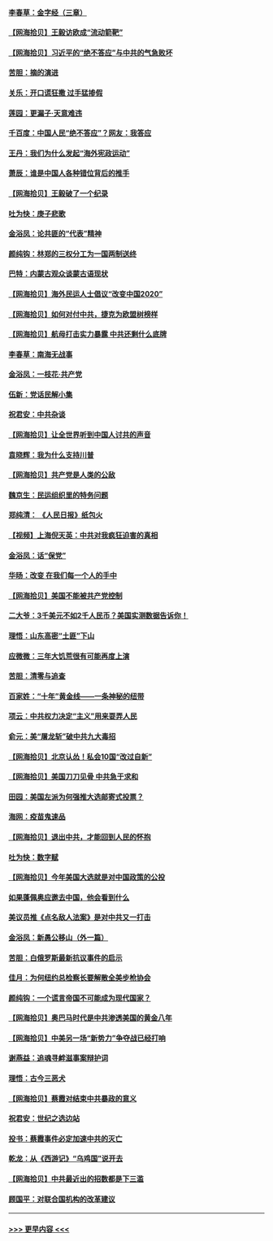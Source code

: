 #### [李春草：金字经（三章）](../pages/nsc993/n12383691.md?t=09061851) 
#### [【网海拾贝】王毅访欧成“流动箭靶”](../pages/nsc993/n12383338.md?t=09061851) 
#### [【网海拾贝】习近平的“绝不答应”与中共的气急败坏](../pages/nsc993/n12382819.md?t=09061851) 
#### [苦胆：摘的演进](../pages/nsc993/n12382619.md?t=09061851) 
#### [关乐：开口谎狂撒 过手猛掺假](../pages/nsc993/n12382604.md?t=09061851) 
#### [莲园：更漏子‧天意难违](../pages/nsc993/n12382598.md?t=09061851) 
#### [千百度：中国人民“绝不答应”？网友：我答应](../pages/nsc993/n12382024.md?t=09061851) 
#### [王丹：我们为什么发起“海外宪政运动”](../pages/nsc993/n12380286.md?t=09061851) 
#### [萧辰：谁是中国人各种错位背后的推手](../pages/nsc993/n12379800.md?t=09061851) 
#### [【网海拾贝】王毅破了一个纪录](../pages/nsc993/n12379251.md?t=09061851) 
#### [吐为快：庚子悲歌](../pages/nsc993/n12378821.md?t=09061851) 
#### [金浴凤：论共匪的“代表”精神](../pages/nsc993/n12377546.md?t=09061851) 
#### [颜纯钩：林郑的三权分工为一国两制送终](../pages/nsc993/n12377306.md?t=09061851) 
#### [巴特：内蒙古观众谈蒙古语现状](../pages/nsc993/n12376923.md?t=09061851) 
#### [【网海拾贝】海外民运人士倡议“改变中国2020”](../pages/nsc993/n12376682.md?t=09061851) 
#### [【网海拾贝】如何对付中共，捷克为欧盟树榜样](../pages/nsc993/n12374209.md?t=09061851) 
#### [【网海拾贝】航母打击实力暴露 中共还剩什么底牌](../pages/nsc993/n12371825.md?t=09061851) 
#### [李春草：南海无战事](../pages/nsc993/n12371159.md?t=09061851) 
#### [金浴凤：一枝花·共产党](../pages/nsc993/n12368757.md?t=09061851) 
#### [伍新：党话民解小集](../pages/nsc993/n12366907.md?t=09061851) 
#### [祝君安：中共杂谈](../pages/nsc993/n12366076.md?t=09061851) 
#### [【网海拾贝】让全世界听到中国人讨共的声音](../pages/nsc993/n12365569.md?t=09061851) 
#### [袁晓辉：我为什么支持川普](../pages/nsc993/n12362670.md?t=09061851) 
#### [【网海拾贝】共产党是人类的公敌](../pages/nsc993/n12363182.md?t=09061851) 
#### [魏京生：民运组织里的特务问题](../pages/nsc993/n12363010.md?t=09061851) 
#### [郑纯清： 《人民日报》纸包火](../pages/nsc993/n12362706.md?t=09061851) 
#### [【视频】上海倪天英：中共对我疯狂迫害的真相](../pages/nsc993/n12356341.md?t=09061851) 
#### [金浴凤：话“保党”](../pages/nsc993/n12361867.md?t=09061851) 
#### [华旸：改变 在我们每一个人的手中](../pages/nsc993/n12361774.md?t=09061851) 
#### [【网海拾贝】美国不能被共产党控制](../pages/nsc993/n12360271.md?t=09061851) 
#### [二大爷：3千美元不如2千人民币？美国实测数据告诉你！](../pages/nsc993/n12358563.md?t=09061851) 
#### [理悟：山东高密“土匪”下山](../pages/nsc993/n12358535.md?t=09061851) 
#### [应微微：三年大饥荒很有可能再度上演](../pages/nsc993/n12358523.md?t=09061851) 
#### [苦胆：清零与追查](../pages/nsc993/n12358501.md?t=09061851) 
#### [百家姓：“十年”黄金线——一条神秘的纽带](../pages/nsc993/n12358319.md?t=09061851) 
#### [项云：中共权力决定“主义”用来耍弄人民](../pages/nsc993/n12358172.md?t=09061851) 
#### [俞元：美“屠龙斩”破中共九大毒招](../pages/nsc993/n12357822.md?t=09061851) 
#### [【网海拾贝】北京认怂！私会10国“改过自新”](../pages/nsc993/n12357784.md?t=09061851) 
#### [【网海拾贝】美国刀刀见骨 中共急于求和](../pages/nsc993/n12355511.md?t=09061851) 
#### [田园：美国左派为何强推大选邮寄式投票？](../pages/nsc993/n12352963.md?t=09061851) 
#### [海网：疫苗鬼速品](../pages/nsc993/n12354438.md?t=09061851) 
#### [【网海拾贝】退出中共，才能回到人民的怀抱](../pages/nsc993/n12352634.md?t=09061851) 
#### [吐为快：数字赋](../pages/nsc993/n12352317.md?t=09061851) 
#### [【网海拾贝】今年美国大选就是对中国政策的公投](../pages/nsc993/n12350973.md?t=09061851) 
#### [如果蓬佩奥应邀去中国，他会看到什么](../pages/nsc993/n12350945.md?t=09061851) 
#### [美议员推《点名敌人法案》是对中共又一打击](../pages/nsc993/n12350765.md?t=09061851) 
#### [金浴凤：新愚公移山（外一篇）](../pages/nsc993/n12350253.md?t=09061851) 
#### [苦胆：白俄罗斯最新抗议事件的启示](../pages/nsc993/n12349989.md?t=09061851) 
#### [佳月：为何纽约总检察长要解散全美步枪协会](../pages/nsc993/n12349939.md?t=09061851) 
#### [颜纯钩：一个谎言帝国不可能成为现代国家？](../pages/nsc993/n12349898.md?t=09061851) 
#### [【网海拾贝】奥巴马时代是中共渗透美国的黄金八年](../pages/nsc993/n12349284.md?t=09061851) 
#### [【网海拾贝】中美另一场“新势力”争夺战已经打响](../pages/nsc993/n12346998.md?t=09061851) 
#### [谢燕益：追魂寻衅滋事案辩护词](../pages/nsc993/n12346892.md?t=09061851) 
#### [理悟：古今三恶犬](../pages/nsc993/n12345190.md?t=09061851) 
#### [【网海拾贝】蔡霞对结束中共暴政的意义](../pages/nsc993/n12344263.md?t=09061851) 
#### [祝君安：世纪之选边站](../pages/nsc993/n12342382.md?t=09061851) 
#### [投书：蔡霞事件必定加速中共的灭亡](../pages/nsc993/n12341881.md?t=09061851) 
#### [乾龙：从《西游记》“乌鸡国”说开去](../pages/nsc993/n12341690.md?t=09061851) 
#### [【网海拾贝】中共最近出的招数都是下三滥](../pages/nsc993/n12341593.md?t=09061851) 
#### [顾国平：对联合国机构的改革建议](../pages/nsc993/n12339928.md?t=09061851) 

----
#### [ >>> 更早内容 <<< ](../indexes/nsc993-earlier.md)
